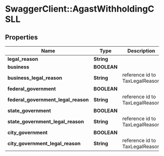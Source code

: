# SwaggerClient::AgastWithholdingCSLL

## Properties
Name | Type | Description | Notes
------------ | ------------- | ------------- | -------------
**legal_reason** | **String** |  | [optional] 
**business** | **BOOLEAN** |  | [optional] 
**business_legal_reason** | **String** | reference id to TaxLegalReason | [optional] 
**federal_government** | **BOOLEAN** |  | [optional] 
**federal_government_legal_reason** | **String** | reference id to TaxLegalReason | [optional] 
**state_government** | **BOOLEAN** |  | [optional] 
**state_government_legal_reason** | **String** | reference id to TaxLegalReason | [optional] 
**city_government** | **BOOLEAN** |  | [optional] 
**city_government_legal_reason** | **String** | reference id to TaxLegalReason | [optional] 



